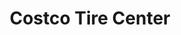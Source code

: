 ---
title: "Costco Tire Center"
url: /fort-worth/costco-tire-center-tehama-ridge-parkway/
shop: tyres
---